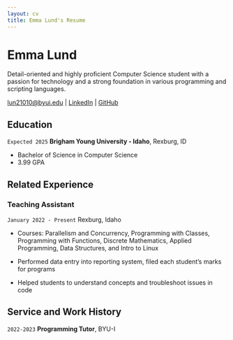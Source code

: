 ```yaml
---
layout: cv
title: Emma Lund's Resume
---
```

# Emma Lund
Detail-oriented and highly proficient Computer Science student with a passion for technology and a strong foundation in various programming and scripting languages. 


<div id="webaddress">
<a href="lun21010@byui.edu">lun21010@byui.edu</a>
| <a href="https://www.linkedin.com/groups/13537407/">LinkedIn</a>
| <a href="https://github.com/byuids-resumes">GitHub</a>
</div>

<!-- https://www.monique.tech/the-art-of-markdown -->

## Education

`Expected 2025`
__Brigham Young University - Idaho__, Rexburg, ID

- Bachelor of Science in Computer Science
- 3.99 GPA


## Related Experience


### Teaching Assistant

`January 2022 - Present`
 Rexburg, Idaho

- Courses: Parallelism and Concurrency, Programming with Classes, Programming with Functions, Discrete Mathematics, Applied Programming, Data Structures, and Intro to Linux

- Performed data entry into reporting system, filed each student’s marks for programs

- Helped students to understand concepts and troubleshoot issues in code

## Service and Work History

`2022-2023`
__Programming Tutor__, BYU-I

<!-- ### Footer

Last updated: May 2013 -->


